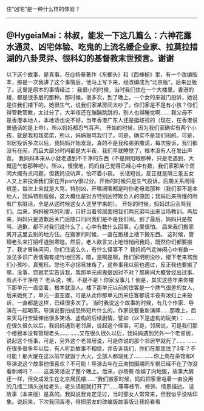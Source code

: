 住“凶宅”是一种什么样的体验？

-----------------
@HygeiaMai：林叔，能发一下这几篇么：六神花露水通灵、凶宅体验、吃鬼的上流名媛企业家、拉莫拉措湖的八卦灵异、很科幻的基督教末世预言。谢谢 
-----------------

以下这个故事，是真事。在@杨葵著作《东榔头》和《西棒槌》里，有一个改编版本，那是一次我讲了这个事情后，他马上写下来，经改编成为“北京版”，后来出版了。这里是原本的事情经过：
我很小的时候，当时我们住在一个大楼里。香港的楼，都是很多层的那种。那时候，很多次，到了晚上，一个女的来敲门投诉，她说是住我们楼下的，她很生气，说我们家某房间太吵了，你们家是不是有小孩？你们得管教管教，太过分了，大半夜还在蹦蹦跳跳的，别人也得睡觉啊……
我父母不是香港本地人，本地话也说不好，当年香港广东人还是挺歧视的（现在，在香港说普通话的是上帝），所以妈妈都忍气吞声。
开始的时候，因为我们家确实有两个小孩，就是我和我弟弟，所以，妈妈狠骂我们了。可是，确实不是我们闹的。可是，邻居投诉多次以后，我妈妈开始发现，真的不是我和弟弟撒谎，每次投诉，我们都没有在闹，而且大部分时间都是大半夜，我们早就睡觉了，根本没有人在发出声音。
我妈妈本来从小就老遇到不干净的东西（不是阴阳眼那种，只是老遇到，大概运气低那种吧）。所以，慢慢地，妈妈自己觉得已经心中有数，我们家那某个房间大概有点问题，但我妈没吭声，怕吓着小孩。
长话短说，反正就是隔三差五女人又上来投诉我们家在开party很过分。开始的时候只是生气投诉，后期关系闹得很差，每次上来就是大骂，特别凶，开嘴闭嘴都是叼你老母海那种（我们家不是本地人，我妈特别瘦弱，这大概也是对方特别凶特欺负人的原因；我妈后来所懂的所有广东脏话，全是从这时候这女人这里学来的）。
开始的时候，妈妈过后会骂我们。后来，妈妈被骂的利害，只好当着邻居面把我们两兄弟叫出来当场教训。再后来，妈妈只是道歉后关门后随口问问我们是不是我们闹。到了最后，妈妈只是挨骂、道歉，都不对我们说什么了，心中有数什么回事，心里很怕。
后来我们搬家离开这里去别的地方住。在搬家的时候，一直在跑楼上楼下搬东西。
这时候，管理老头来打招呼道别寒暄。然后，老人欲言又止地悄悄问我妈，既然你们都要搬了，我才冒昧问问，你们住这么久，有什么怪事不？
我妈妈气定神闲心中有数一派见多识广表情胸有成竹地回答，嗯，是啊是啊，我们家明明没吵，楼下老来骂我们小孩吵，真冤枉。您也不必拐弯抹角了，这些事我以前也遇过，反正我也要搬了嘛，没事，您就老实告诉我，我那单元闹鬼很凶对不对？那房间大概曾经出过事、有点不干净吧？
老头说，噢，不是不是！你家没事儿！倒是，其实这些年来你楼下那单元一直空着，根本就没人。楼下那单元以前的住客是一个脾气很差的女人，后来她死了，单元一直空置，可是从此你那单元历来住客都说半夜有泼妇上来投诉，一直都是这样，已经很多次了。
当时我说这个故事的时候，有几个作家、导演在一起喝茶。导演说要拍成恐怖短片什么的，作家说要重新演绎……那晚上，后来天马行空延伸出很多笑话、虚构的后续剧情，譬如（以下是虚构的玩笑）：
……在很久很久以后，我妈妈遇到老邻居，说起这个怪事，可是，邻居说，可是我们那个楼根本没有管理老头……
……又在很久很久以后，我妈妈遇到另外一个老邻居，说起这个怪事，可是，另外这个老邻居说，可是你说的那个邻居早就死了……
……在很多很多年以后，有人听到故事不相信，并告诉我们，你们在那里住了3年？不可能！那大厦在这以前早就毁于大火，全部人都烧死了……
……你上周在茶馆和X导演说这个故事他很喜欢？不可能！导演去年在云南拍摄期间车祸已经不在了你没看新闻吗？……
这类笑话说了整个晚上。后来，@杨葵 改编了内地版，故事大纲还一样，但变成发生在北京居民楼……“我们搬家时候，妈妈把家里屯着一直没用的几瓶二锅头送给老头，老头话题就打开了”……等等枝节、修饰、情景描述。
这故事（本来版）是真的。我妈说我肯定见过，当时那女人常常来，但我似乎没啥印象。说起来，下次我回香港，得把朋友的改编版故事版让我妈看看
